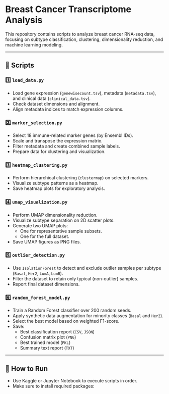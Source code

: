 # Breast Cancer Transcriptome Analysis

This repository contains scripts to analyze breast cancer RNA-seq data, focusing on subtype classification, clustering, dimensionality reduction, and machine learning modeling.

---

## 📂 Scripts

### 1️⃣ `load_data.py`
- Load gene expression (`genewisecount.tsv`), metadata (`metadata.tsv`), and clinical data (`clinical_data.tsv`).
- Check dataset dimensions and alignment.
- Align metadata indices to match expression columns.

### 2️⃣ `marker_selection.py`
- Select 18 immune-related marker genes (by Ensembl IDs).
- Scale and transpose the expression matrix.
- Filter metadata and create combined sample labels.
- Prepare data for clustering and visualization.

### 3️⃣ `heatmap_clustering.py`
- Perform hierarchical clustering (`clustermap`) on selected markers.
- Visualize subtype patterns as a heatmap.
- Save heatmap plots for exploratory analysis.

### 4️⃣ `umap_visualization.py`
- Perform UMAP dimensionality reduction.
- Visualize subtype separation on 2D scatter plots.
- Generate two UMAP plots:
  - One for representative sample subsets.
  - One for the full dataset.
- Save UMAP figures as PNG files.

### 5️⃣ `outlier_detection.py`
- Use `IsolationForest` to detect and exclude outlier samples per subtype (`Basal`, `Her2`, `LumA`, `LumB`).
- Filter the dataset to retain only typical (non-outlier) samples.
- Report final dataset dimensions.

### 6️⃣ `random_forest_model.py`
- Train a Random Forest classifier over 200 random seeds.
- Apply synthetic data augmentation for minority classes (`Basal` and `Her2`).
- Select the best model based on weighted F1-score.
- Save:
  - Best classification report (`CSV`, `JSON`)
  - Confusion matrix plot (`PNG`)
  - Best trained model (`PKL`)
  - Summary text report (`TXT`)

---

## 🚀 How to Run

- Use Kaggle or Jupyter Notebook to execute scripts in order.
- Make sure to install required packages:
